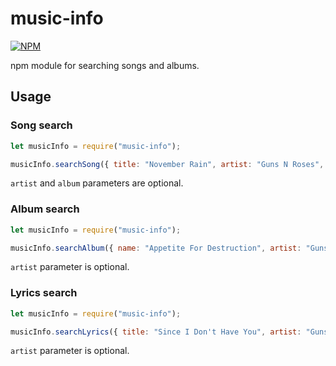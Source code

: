 # music-info

[![NPM](https://nodei.co/npm/music-info.png)](https://npmjs.org/package/music-info)

npm module for searching songs and albums.

## Usage

### Song search
```js
let musicInfo = require("music-info");

musicInfo.searchSong({ title: "November Rain", artist: "Guns N Roses", album: "Use Your Illusion I" }).then(console.log);
```
``artist`` and ``album`` parameters are optional.

### Album search
```js
let musicInfo = require("music-info");

musicInfo.searchAlbum({ name: "Appetite For Destruction", artist: "Guns N Roses" }).then(console.log);
```
``artist`` parameter is optional.

### Lyrics search
```js
let musicInfo = require("music-info");

musicInfo.searchLyrics({ title: "Since I Don't Have You", artist: "Guns N Roses" }).then(console.log);
```
``artist`` parameter is optional.
